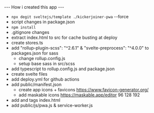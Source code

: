 

--- How i created this app ---
* `npx degit sveltejs/template ./kickerjoiner-pwa` --force
* script changes in package.json
* `npm install`
* .gitignore changes
* extract index.html to src for cache busting at deploy
* create stores.ts
* add "rollup-plugin-scss": "^2.6.1" & "svelte-preprocess": "^4.0.0" to packages.json for sass
  * change rollup.config.js
  * setup base sass in src/scss 
* add typescript to rollup.config.js and package.json
* create svelte files
* add deploy.yml for github actions
* add public/manifest.json
  * create app icons + favicons https://www.favicon-generator.org/ 
  * add maskable icons https://maskable.app/editor 96 128 192
* add <icon /> and <meta /> tags index.html
* add public/js/pwa.js & service-worker.js
